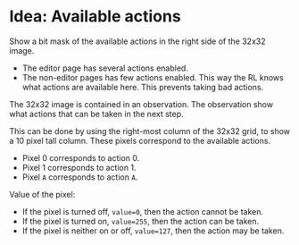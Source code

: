 # Idea: Available actions

Show a bit mask of the available actions in the right side of the 32x32 image.
- The editor page has several actions enabled.
- The non-editor pages has few actions enabled.
This way the RL knows what actions are available here. This prevents taking bad actions.

The 32x32 image is contained in an observation. The observation show what actions that can be taken in the next step.

This can be done by using the right-most column of the 32x32 grid, to show a 10 pixel tall column.
These pixels correspond to the available actions.
- Pixel 0 corresponds to action 0.
- Pixel 1 corresponds to action 1.
- Pixel `A` corresponds to action `A`.

Value of the pixel:
- If the pixel is turned off, `value=0`, then the action cannot be taken.
- If the pixel is turned on, `value=255`, then the action can be taken.
- If the pixel is neither on or off, `value=127`, then the action may be taken.
